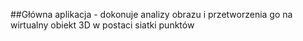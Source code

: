 ##Główna aplikacja - dokonuje analizy obrazu i przetworzenia go na wirtualny obiekt 3D w postaci siatki punktów
